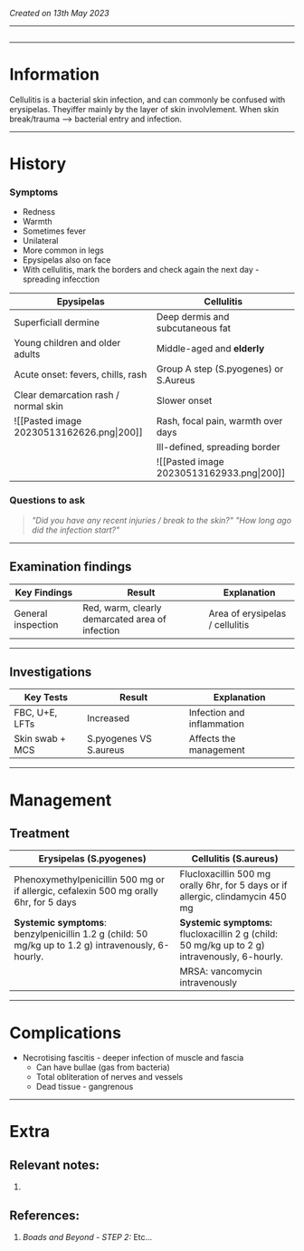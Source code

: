 *Created on 13th May 2023*

---
```toc
```
---

# Information
Cellulitis is a bacterial skin infection, and can commonly be confused with erysipelas. Theyiffer mainly by the layer of skin involvlement. When skin break/trauma --> bacterial entry and infection.


--- 
# History
### Symptoms
- Redness
- Warmth
- Sometimes fever
- Unilateral
- More common in legs
- Epysipelas also on face
- With cellulitis, mark the borders and check again the next day - spreading infecction 

| Epysipelas                                | Cellulitis                            |
| ----------------------------------------- | ------------------------------------- |
| Superficiall dermine                      | Deep dermis and subcutaneous fat      |
| Young children and older adults           | Middle-aged and **elderly**           |
| Acute onset: fevers, chills, rash         | Group A step (S.pyogenes) or S.Aureus |
| Clear demarcation rash / normal skin      | Slower onset                          |
| ![[Pasted image 20230513162626.png\|200]] | Rash, focal pain, warmth over days    |
|                                           | Ill-defined, spreading border         |
|                                           | ![[Pasted image 20230513162933.png\|200]]                                      |

### Questions to ask
>*"Did you have any recent injuries / break to the skin?"*
>*"How long ago did the infection start?"*

---

## Examination findings
| Key Findings       | Result                                          | Explanation   |
| ------------------ | ----------------------------------------------- | ------------- |
| General inspection | Red, warm, clearly demarcated area of infection | Area of erysipelas / cellulitis |



---

## Investigations
| Key Tests       | Result                 | Explanation   |
| --------------- | ---------------------- | ------------- |
| FBC, U+E, LFTs  | Increased           | Infection and inflammation |
| Skin swab + MCS | S.pyogenes VS S.aureus | Affects the management              |


---

# Management
## Treatment

| Erysipelas (S.pyogenes)                                                                              | Cellulitis (S.aureus)                                                                          |
| ---------------------------------------------------------------------------------------------------- | ---------------------------------------------------------------------------------------------- |
|Phenoxymethylpenicillin 500 mg or if allergic, cefalexin 500 mg orally 6hr, for 5 days| Flucloxacillin 500 mg orally 6hr, for 5 days or if allergic, clindamycin 450 mg                |
|**Systemic symptoms**: benzylpenicillin 1.2 g (child: 50 mg/kg up to 1.2 g) intravenously, 6-hourly.| **Systemic symptoms:** flucloxacillin 2 g (child: 50 mg/kg up to 2 g) intravenously, 6-hourly. |
|                                                                                                      | MRSA: vancomycin intravenously                                                                 |                                                                                                     |                                                                                                |


---

# Complications
- Necrotising fascitis - deeper infection of muscle and fascia 
	- Can have bullae (gas from bacteria)
	- Total obliteration of nerves and vessels
	- Dead tissue - gangrenous 

---

# Extra
## Relevant notes:
1. 
## References:
1. *Boads and Beyond - STEP 2:* Etc...